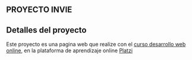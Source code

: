 ## PROYECTO INVIE

## Detalles del proyecto

Este proyecto es una pagina web que realize con el [curso desarrollo web online](https://platzi.com/cursos/html5-css3/), en la plataforma de aprendizaje online [Platzi](https://platzi.com/)